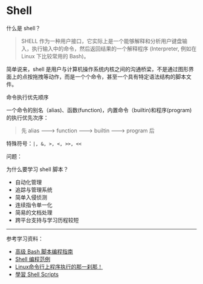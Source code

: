 # Shell

什么是 shell？

> SHELL 作为一种用户接口，它实际上是一个能够解释和分析用户键盘输入，执行输入中的命令，然后返回结果的一个解释程序 (Interpreter, 例如在 Linux 下比较常用的 Bash)。

简单说来，shell 是用户与计算机操作系统内核之间的沟通桥梁，不是通过图形界面上的点按拖拽等动作，而是一个个命令，甚至一个具有特定语法结构的脚本文件。

命令执行优先顺序

一个命令的别名（alias)、函数(function)，内置命令（builtin)和程序(program)的执行优先次序：
> 先 alias ---> function ---> builtin ---> program 后

特殊符号：`|, &, >, <, >>, <<`

问题：

为什么要学习 shell 脚本？
- 自动化管理
- 追踪与管理系统
- 简单入侵侦测
- 连续指令单一化
- 简易的文档处理
- 跨平台支持与学习历程较短

---
参考学习资料：
- [高级 Bash 脚本编程指南](http://man.lupaworld.com/content/develop/advance_bash_scriipt_progaming_guide.pdf)
- [Shell 编程范例](https://tinylab.gitbooks.io/shellbook/content/)
- [Linux命令行上程序执行的那一刹那！](http://www.cppblog.com/cuijixin/archive/2008/03/14/44463.html)
- [學習 Shell Scripts](http://linux.vbird.org/linux_basic/0340bashshell-scripts.php)
